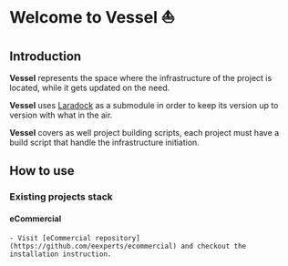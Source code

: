 # Welcome to Vessel ⛵

## Introduction

**Vessel** represents the space where the infrastructure of the project is located, while it gets updated on the need.

**Vessel** uses [Laradock](https://github.com/laradock/laradock) as a submodule in order to keep its version up to version with what in the air.

**Vessel** covers as well project building scripts, each project must have a build script that handle the infrastructure initiation.

## How to use

### Existing projects stack

#### eCommercial

    - Visit [eCommercial repository](https://github.com/eexperts/ecommercial) and checkout the installation instruction.
